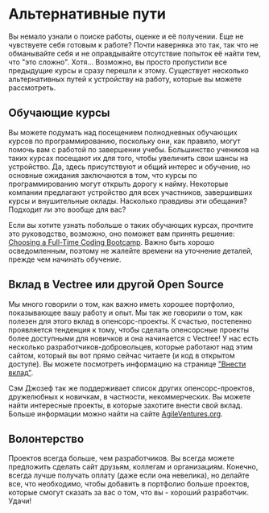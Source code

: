 # Альтернативные пути

Вы немало узнали о поиске работы, оценке и её получении. Еще не чувствуете себя готовым к работе? Почти наверняка это так, так что не обманывайте себя и не оправдывайте отсутствие попыток её найти тем, что "это сложно". Хотя... Возможно, вы просто пропустили все предыдущие курсы и сразу перешли к этому. Существует несколько альтернативных путей к устройству на работу, которые вы можете рассмотреть.

## Обучающие курсы

Вы можете подумать над посещением полнодневных обучающих курсов по программированию, поскольку они, как правило, могут помочь вам с работой по завершении учебы. Большинство учеников на таких курсах посещают их для того, чтобы увеличить свои шансы на устройство. Да, здесь присутствуют и общий интерес и обучение, но основные ожидания заключаются в том, что курсы по программированию могут открыть дорогу к найму. Некоторые компании предлагают устройство для всех участников, завершивших курсы и внушительные оклады. Насколько правдивы эти обещания? Подходит ли это вообще для вас?

Если вы хотите узнать побольше о таких обучающих курсах, прочтите это руководство, возможно, оно поможет вам принять решение: [Choosing a Full-Time Coding Bootcamp](http://www.leanpub.com/choosing-programming-course). Важно быть хорошо осведомленным, поэтому не жалейте времени на уточнение деталей, прежде чем начинать обучение.

## Вклад в Vectree или другой Open Source

Мы много говорили о том, как важно иметь хорошее портфолио, показывающее вашу работу и опыт. Мы так же говорили о том, как полезен для этого вклад в опенсорс-проекты. К счастью, постепенно проявляется тенденция к тому, чтобы сделать опенсорсные проекты более доступными для новичков и она начинается с Vectree! У нас есть несколько разработчиков-добровольцев, которые работают над этим сайтом, который вы вот прямо сейчас читаете (и код в открытом доступе). Вы можете посмотреть информацию на странице ["Внести вклад"](https://github.com/vectree/resources).

Сэм Джозеф так же поддерживает список других опенсорс-проектов, дружелюбных к новичкам, в частности, некоммерческих. Вы можете найти интересные проекты, в которые захотите внести свой вклад. Больше информации можно найти на сайте [AgileVentures.org](http://agileventures.org).

## Волонтерство

Проектов всегда больше, чем разработчиков. Вы всегда можете предложить сделать сайт друзьям, коллегам и организациям. Конечно, всегда лучше получать оплату (даже если она невелика), но делайте все, что необходимо, чтобы добавить в портфолио больше проектов, которые смогут сказать за вас о том, что вы - хороший разработчик. Удачи!
